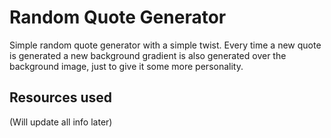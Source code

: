 # Random Quote Generator

Simple random quote generator with a simple twist. Every time a new quote is generated a new background gradient is also generated over the background image, just to give it some more personality.

## Resources used

(Will update all info later)